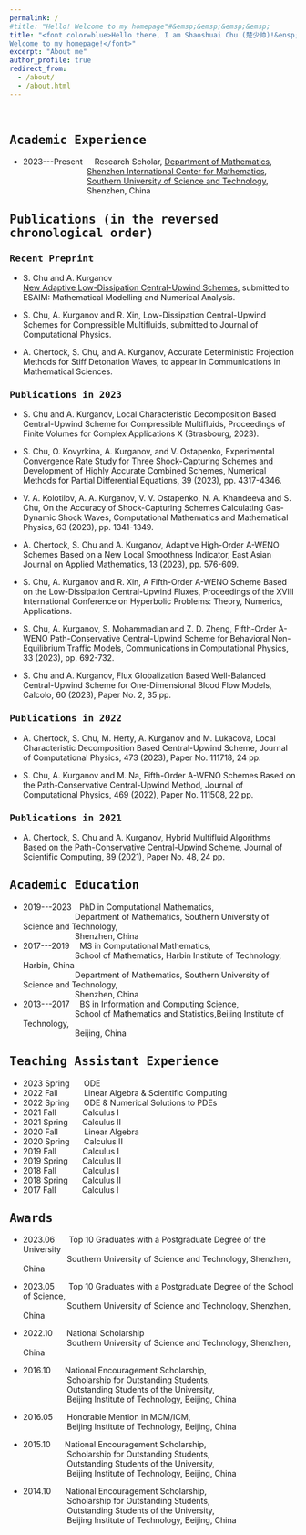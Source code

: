 ```yaml
---
permalink: /
#title: "Hello! Welcome to my homepage"#&emsp;&emsp;&emsp;&emsp;
title: "<font color=blue>Hello there, I am Shaoshuai Chu (楚少帅)!&ensp;   
Welcome to my homepage!</font>"
excerpt: "About me"
author_profile: true
redirect_from: 
  - /about/
  - /about.html
---
```


&nbsp;
&nbsp;


## <kbd>Academic Experience</kbd>


* 2023---Present&emsp;&ensp;Research Scholar, [Department of Mathematics](https://math.sustech.edu.cn/?lang=en),   
&emsp;&emsp;&emsp;&emsp;&emsp;&emsp;&ensp;&ensp;&ensp;&ensp;[Shenzhen International Center for Mathematics](https://icm.sustech.edu.cn/?lang=en-us),   
&emsp;&emsp;&emsp;&emsp;&emsp;&emsp;&ensp;&ensp;&ensp;&ensp;[Southern University of Science and Technology](https://www.sustech.edu.cn/en/),   
&emsp;&emsp;&emsp;&emsp;&emsp;&emsp;&ensp;&ensp;&ensp;&ensp;Shenzhen, China

## <kbd>Publications (in the reversed chronological order)</kbd>

### <kbd>Recent Preprint</kbd>

   * S. Chu and A. Kurganov   
    [New Adaptive Low-Dissipation Central-Upwind Schemes](./files/List_Publications.pdf), submitted to ESAIM: Mathematical Modelling and Numerical Analysis.

   * S. Chu, A. Kurganov and R. Xin, Low-Dissipation Central-Upwind Schemes for Compressible Multifluids, submitted to Journal of Computational Physics.


  * A. Chertock, S. Chu, and  A. Kurganov, Accurate Deterministic Projection Methods for Stiff Detonation Waves, to appear in Communications in Mathematical Sciences.

### <kbd>Publications in 2023 </kbd>

  * S. Chu and A. Kurganov, Local Characteristic Decomposition Based Central-Upwind Scheme for Compressible Multifluids, Proceedings of Finite Volumes for Complex Applications X (Strasbourg, 2023).

  * S. Chu, O. Kovyrkina,  A. Kurganov, and  V. Ostapenko, Experimental Convergence Rate Study for Three Shock-Capturing Schemes and Development of Highly Accurate Combined Schemes, Numerical Methods for Partial Differential Equations, 39 (2023), pp. 4317-4346.

  * V. A. Kolotilov, A. A. Kurganov, V. V. Ostapenko, N. A. Khandeeva and S. Chu, On the Accuracy of Shock-Capturing Schemes Calculating Gas-Dynamic Shock Waves, Computational Mathematics and Mathematical Physics, 63 (2023), pp. 1341-1349.

  * A. Chertock, S. Chu and A. Kurganov, Adaptive High-Order A-WENO Schemes Based on a New Local Smoothness Indicator, East Asian Journal on Applied Mathematics, 13 (2023), pp. 576-609.

  * S. Chu, A. Kurganov and R. Xin, A Fifth-Order A-WENO Scheme Based on the Low-Dissipation Central-Upwind Fluxes, Proceedings of the XVIII International Conference on Hyperbolic Problems: Theory, Numerics, Applications.

  * S. Chu, A. Kurganov, S. Mohammadian and Z. D.  Zheng, Fifth-Order A-WENO Path-Conservative Central-Upwind Scheme for Behavioral Non-Equilibrium Traffic Models, Communications in Computational Physics, 33 (2023), pp. 692-732.

  * S. Chu and A. Kurganov, Flux Globalization Based Well-Balanced Central-Upwind Scheme for One-Dimensional Blood Flow Models, Calcolo, 60 (2023), Paper No. 2, 35 pp.

### <kbd>Publications in 2022 </kbd>

  * A. Chertock, S. Chu, M. Herty, A. Kurganov and M. Lukacova, Local Characteristic Decomposition Based Central-Upwind Scheme, Journal of Computational Physics, 473 (2023), Paper No. 111718, 24 pp.

  * S. Chu, A. Kurganov and M. Na, Fifth-Order A-WENO Schemes Based on the Path-Conservative Central-Upwind Method, Journal of Computational Physics, 469 (2022), Paper No. 111508, 22 pp.

### <kbd>Publications in 2021 </kbd>

  * A. Chertock, S. Chu and A. Kurganov, Hybrid Multifluid Algorithms Based on the Path-Conservative Central-Upwind Scheme, Journal of Scientific Computing, 89 (2021), Paper No. 48, 24 pp.

## <kbd>Academic Education</kbd>

* 2019---2023&emsp;PhD in Computational Mathematics,             
&emsp;&emsp;&emsp;&emsp;&emsp;&emsp;&ensp;Department of Mathematics, Southern University of Science and Technology,     
&emsp;&emsp;&emsp;&emsp;&emsp;&emsp;&ensp;Shenzhen, China
* 2017---2019 &emsp;MS in Computational Mathematics,   
&emsp;&emsp;&emsp;&emsp;&emsp;&emsp;&ensp;School of Mathematics, Harbin Institute of Technology, Harbin, China   
&emsp;&emsp;&emsp;&emsp;&emsp;&emsp;&ensp;Department of Mathematics, Southern University of Science and Technology,   
&emsp;&emsp;&emsp;&emsp;&emsp;&emsp;&ensp;Shenzhen, China
* 2013---2017 &emsp;BS in Information and Computing Science,   
&emsp;&emsp;&emsp;&emsp;&emsp;&emsp;&ensp;School of Mathematics and Statistics,Beijing Institute of Technology,   
&emsp;&emsp;&emsp;&emsp;&emsp;&emsp;&ensp;Beijing, China

## <kbd>Teaching Assistant Experience</kbd>
  * 2023 Spring  &emsp;&ensp;ODE
  * 2022 Fall    &emsp;&emsp;&ensp;&ensp;Linear Algebra & Scientific Computing
  * 2022 Spring  &emsp;&ensp;ODE & Numerical Solutions to PDEs
  * 2021 Fall    &emsp;&emsp;&ensp;&ensp;Calculus I
  * 2021 Spring  &emsp;&ensp;Calculus II
  * 2020 Fall    &emsp;&emsp;&ensp;&ensp;Linear Algebra
  * 2020 Spring  &emsp;&ensp;Calculus II
  * 2019 Fall    &emsp;&emsp;&ensp;&ensp;Calculus I 
  * 2019 Spring  &emsp;&ensp;Calculus II
  * 2018 Fall    &emsp;&emsp;&ensp;&ensp;Calculus I 
  * 2018 Spring  &emsp;&ensp;Calculus II
  * 2017 Fall    &emsp;&emsp;&ensp;&ensp;Calculus I 

## <kbd>Awards</kbd>

  * 2023.06 &emsp;&ensp;Top 10 Graduates with a Postgraduate Degree of the University    
  &emsp;&ensp;&emsp;&ensp;&emsp;&ensp;&emsp;Southern University of Science and Technology, Shenzhen, China

  * 2023.05 &emsp;&ensp;Top 10 Graduates with a Postgraduate Degree of the School of Science,   
  &emsp;&ensp;&emsp;&ensp;&emsp;&ensp;&emsp;Southern University of Science and Technology, Shenzhen, China

  * 2022.10 &emsp;&ensp;National Scholarship   
  &emsp;&ensp;&emsp;&ensp;&emsp;&ensp;&emsp;Southern University of Science and Technology, Shenzhen, China

  * 2016.10 &emsp;&ensp;National Encouragement Scholarship,   
   &emsp;&ensp;&emsp;&ensp;&emsp;&ensp;&emsp;Scholarship for Outstanding Students,    
   &emsp;&ensp;&emsp;&ensp;&emsp;&ensp;&emsp;Outstanding Students of the University,    
   &emsp;&ensp;&emsp;&ensp;&emsp;&ensp;&emsp;Beijing Institute of Technology, Beijing, China

  * 2016.05 &emsp;&ensp;Honorable Mention in MCM/ICM,    
  &emsp;&ensp;&emsp;&ensp;&emsp;&ensp;&emsp;Beijing Institute of Technology, Beijing, China

  * 2015.10 &emsp;&ensp;National Encouragement Scholarship,    
  &emsp;&ensp;&emsp;&ensp;&emsp;&ensp;&emsp;Scholarship for Outstanding Students,    
  &emsp;&ensp;&emsp;&ensp;&emsp;&ensp;&emsp;Outstanding Students of the University,   
  &emsp;&ensp;&emsp;&ensp;&emsp;&ensp;&emsp;Beijing Institute of Technology, Beijing, China

  * 2014.10 &emsp;&ensp;National Encouragement Scholarship,    
  &emsp;&ensp;&emsp;&ensp;&emsp;&ensp;&emsp;Scholarship for Outstanding Students,   
  &emsp;&ensp;&emsp;&ensp;&emsp;&ensp;&emsp;Outstanding Students of the University,  
  &emsp;&ensp;&emsp;&ensp;&emsp;&ensp;&emsp;Beijing Institute of Technology, Beijing, China

&nbsp;
&nbsp;


